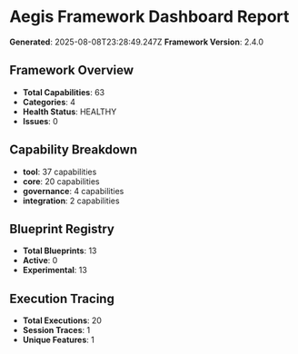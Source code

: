 # Aegis Framework Dashboard Report

**Generated**: 2025-08-08T23:28:49.247Z **Framework Version**: 2.4.0

## Framework Overview

- **Total Capabilities**: 63
- **Categories**: 4
- **Health Status**: HEALTHY
- **Issues**: 0

## Capability Breakdown

- **tool**: 37 capabilities
- **core**: 20 capabilities
- **governance**: 4 capabilities
- **integration**: 2 capabilities

## Blueprint Registry

- **Total Blueprints**: 13
- **Active**: 0
- **Experimental**: 13

## Execution Tracing

- **Total Executions**: 20
- **Session Traces**: 1
- **Unique Features**: 1
